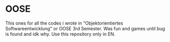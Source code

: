# OOSE
This ones for all the codes i wrote in "Objektorientiertes Softwareentwicklung" or OOSE 3rd Semester. Was fun and games until bug is found and idk why. Use this repository only in EN.
